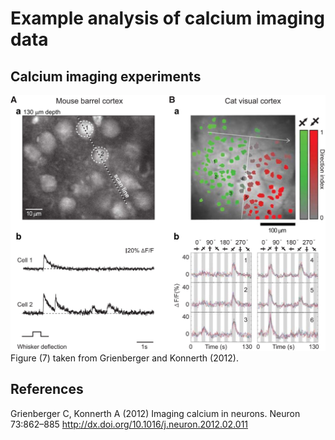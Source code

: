 # Example analysis of calcium imaging data


## Calcium imaging experiments

![Figure 7 from Grienberger and Konnerth (2012)](grienberger2012_fig7.jpg)
Figure (7) taken from Grienberger and Konnerth (2012).


## References

Grienberger C, Konnerth A (2012) Imaging calcium in neurons. Neuron
73:862–885 <http://dx.doi.org/10.1016/j.neuron.2012.02.011>
